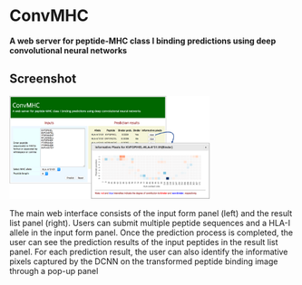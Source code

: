 # ConvMHC
<b>A web server for peptide-MHC class I binding predictions using deep convolutional neural networks</b>
## Screenshot
<img src="main.png" width="70%">
<p>
The main web interface consists of the input form panel (left) and the result list panel (right).
Users can submit multiple peptide sequences and a HLA-I allele in the input form panel.
Once the prediction process is completed, the user can see the prediction results of the input peptides in the result list panel.
For each prediction result, the user can also identify the informative pixels captured by the DCNN on the transformed peptide binding image through a pop-up panel
</p>